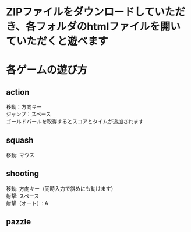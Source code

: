 # ZIPファイルをダウンロードしていただき、各フォルダのhtmlファイルを開いていただくと遊べます
# 各ゲームの遊び方
## action
移動：方向キー<br/>ジャンプ：スペース<br/>ゴールドパールを取得するとスコアとタイムが追加されます
## squash
移動: マウス
## shooting
移動: 方向キー（同時入力で斜めにも動けます）<br/>射撃: スペース<br/>射撃（オート）: A
## pazzle
